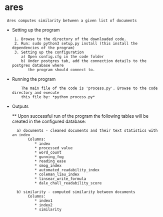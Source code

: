 # ares

     Ares computes similarity between a given list of documents

* Setting up the program
  	  
   	   1. Browse to the directory of the downloaded code.
	   2. Run: sudo python3 setup.py install (this install the dependencies of the program)
	   3. Setting up the configuration
	      a) Open config.cfg in the code folder
	      b) Under postgres tab, add the connection details to the postgres database where
	      	 the program should connect to.
* Running the program
  	  
	      The main file of the code is 'process.py'. Browse to the code directory and execute
	      this file by: *python process.py*
* Outputs

	** Upon successful run of the program the following tables will be created in the configured
	      database:
		
		a) documents - cleaned documents and their text statistics with an index
		   	 Columns:
				* index
				* processed_value
				* word_count
				* gunning_fog
				* reading_ease
				* smog_index
				* automated_readability_index
				* coleman_liau_index
				* linsear_write_formula
				* dale_chall_readability_score

		b) similarity - computed similarity between documents
		   	 Columns:
				* index1
				* index2
				* similarity

				  
		     	      
	      	  	      	 

	     	  